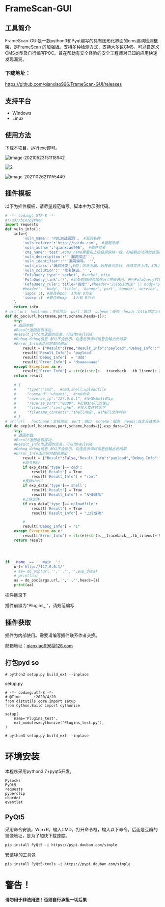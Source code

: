 # FrameScan-GUI

## 工具简介
FrameScan-GUI是一款python3和Pyqt编写的具有图形化界面的cms漏洞检测框架，是[FrameScan](https://github.com/qianxiao996/FrameScan) 的加强版。支持多种检测方式，支持大多数CMS，可以自定义CMS类型及自行编写POC。旨在帮助有安全经验的安全工程师对已知的应用快速发现漏洞。
### 下载地址：

https://github.com/qianxiao996/FrameScan-GUI/releases

## 支持平台

- Windows  
- Linux


## 使用方法

下载本项目，运行exe即可。

![image-20210523151118942](./img/1.png)

![2](./img/2.jpg)

![image-20211026211155449](./img/3.png)

## 插件模板

以下为插件模板，请尽量规范编写。脚本中为示例代码。

```python
# -*- coding: UTF-8 -*-
#!/usr/bin/python
import requests
def vuln_info():
    info={
        'vuln_name': 'POC测试漏洞',  #漏洞名称
        'vuln_referer':'http://baidu.com',  #漏洞来源
        'vuln_author':'qianxiao996',  #插件作者
        'cms_name':'test',#cms_name需要和上级目录保持一致。扫描器自动添加会调用。GUI版本不会调用
        'vuln_description':'''漏洞描述''',
        'vuln_identifier':'''漏洞编号。''',
        'vuln_class':'漏洞分类',#如：信息泄漏、远程命令执行、任意文件上传、SQL注入、XML注入、任意文件读取、本地文件包含、认证绕过/未认证、弱口令、目录遍历、其他、反序列化漏洞、OGNL表达式注入、SSRF、后门、任意文件下载、鉴权绕过、暴力破解、命令注入、路径泄露、XSS、远程文件包含、CSRF、任意文件包含、代码注入、任意文件写入、密码硬编码、文件包含、任意用户注册、缓冲区溢出、用户枚举漏洞、任意文件删除、任意页面上传、管理权限等
        'vuln_solution':'''修复建议。''',
        'FofaQuery_type':'socket', #socket、http
        'FofaQuery_link':'/', #此处的路径会加在url拼接访问，进行FofaQuery的条件匹配 此处为all为全部页面都检测
        'FofaQuery_rule':'title="百度"',#header="JSESSIONID" || body="Struts Problem Report" || body="There is no Action mapped for namespace" || body="No result defined for action and result input" || header="Servlet" || header="JBoss",port="60001"
        #header', 'body', 'title', 'banner','port','banner','service','protocol','server'
        'ispoc':1, #是否有poc  1为有 0为无
        'isexp':1  #是否有exp   1为有 0为无
    }
    return info
# url：url  hostname：主机地址  port：端口  scheme：服务  heads：http自定义头信息
def do_poc(url,hostname,port,scheme,heads={}):
    try:
    # 返回参数
    #Result返回是否存在，
    #Result_Info为返回的信息，可以为Paylaod 
    #Debug debug信息 默认不会显示，勾选显示调试信息会输出此结果
    #Error_Info无论何时都会输出
        result = {"Result":True,"Result_Info":"payload","Debug_Info":"","Error_Info":""}
        result['Result_Info']= 'payload'
        result['Debug_Info']  = 'ddd'
        result['Error_Info'] = "dsaaaaaaaa"
    except Exception as e:
        result['Error_Info'] = str(e)+str(e.__traceback__.tb_lineno)+'行'
    return result
    
    # {
    #     "type":"cmd",  #cmd,shell,uploadfile
    #     "command":"whoami",  #cmd命令
    #     "reverse_ip":"127.0.0.1", #反弹shell的ip
    #     "reverse_port":"8888", #反弹shell的端口
    #     "filename":"conf.php", #写入文件的名字
    #     "filename_contents":"shell内容", #shell文件内容
    # }
# url:url   hostname：主机地址  port：端口  scheme：服务  heads:自定义请求头 
def do_exp(url,hostname,port,scheme,heads={},exp_data={}):
    try:
    # 返回参数
    #Result返回是否成功，
    #Result_Info为返回的信息，可以为Paylaod 
    #Debug debug信息 默认不会显示，勾选显示调试信息会输出此结果
    #Error_Info无论何时都会输出
        result = {"Result":False,"Result_Info":"payload","Debug_Info":"","Error_Info":""}
        #命令执行
        if exp_data['type']=='cmd':
            result['Result'] = True
            result['Result_Info'] = "root"
        #反弹shell    
        if exp_data['type']=='shell':
            result['Result'] = True
            result['Result_Info'] = "反弹成功"
        #上传文件    
        if exp_data['type']=='uploadfile':
            result['Result'] = True
            result['Result_Info'] = "上传成功"

        # 
        result['Debug_Info'] = "1"
    except Exception as e:
        result['Error_Info'] = str(e)+str(e.__traceback__.tb_lineno)+'行'
    return result




if __name__== '__main__':
    url='http://127.0.0.1/'
    # aa= do_exp(url,'','','','',exp_data)
    # print(aa)
    aa = do_poc(args.url,'','','',heads={})
    print(aa)

```

插件目录下

插件前缀为"Plugins_ "，请规范编写

## 插件获取

插件为内部使用。需要请编写插件联系作者交换。

邮箱地址：qianxiao996@126.com

## 打包pyd  so

```
# python3 setup.py build_ext --inplace
```

setup.py

```
# -*- coding:utf-8 -*-
# @Time      :2020/4/20
from distutils.core import setup
from Cython.Build import cythonize

setup(
    name='Plugins_test',
    ext_modules=cythonize("Plugins_test.py"),
)

# python3 setup.py build_ext --inplace
```

# 环境安装

本程序采用python3.7+pyqt5开发。

```
Pysocks
PyQt5
requests
pyperclip
chardet
eventlet
```

## PyQt5

采用命令安装，Win+R，输入CMD，打开命令框，输入以下命令。后面是豆瓣的镜像地址，是为了加快下载速度。

```
pip install PyQt5 -i https://pypi.douban.com/simple
```

安装Qt的工具包

```
pip install PyQt5-tools -i https://pypi.douban.com/simple
```

# 警告！

**请勿用于非法用途！否则自行承担一切后果**

